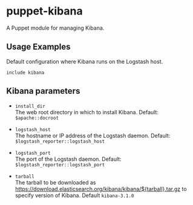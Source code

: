 # puppet-kibana

A Puppet module for managing Kibana.

## Usage Examples

Default configuration where Kibana runs on the Logstash host.

    include kibana

## Kibana parameters

* `install_dir`<br />
The web root directory in which to install Kibana.  Default: `$apache::docroot`

* `logstash_host`<br />
The hostname or IP address of the Logstash daemon.  Default: `$logstash_reporter::logstash_host`

* `logstash_port`<br />
The port of the Logstash daemon.  Default: `$logstash_reporter::logstash_port`

* `tarball`<br />
The tarball to be downloaded as https://download.elasticsearch.org/kibana/kibana/${tarball}.tar.gz to specify version of Kibana.  Default `kibana-3.1.0`
